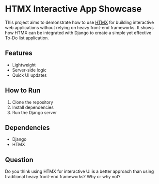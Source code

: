 # HTMX Interactive App Showcase

This project aims to demonstrate how to use [HTMX](https://htmx.org/) for building interactive web applications without relying on heavy front-end frameworks. It shows how HTMX can be integrated with Django to create a simple yet effective To-Do list application.

## Features

- Lightweight
- Server-side logic
- Quick UI updates

## How to Run

1. Clone the repository
2. Install dependencies
3. Run the Django server

## Dependencies

- Django
- HTMX

## Question

Do you think using HTMX for interactive UI is a better approach than using traditional heavy front-end frameworks? Why or why not?

